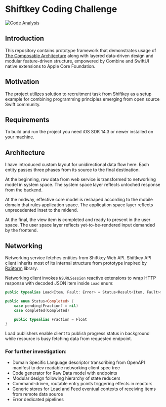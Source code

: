 # Shiftkey Coding Challenge

[![Code Analysis](https://github.com/lyzkov/shiftkey-coding-challenge/actions/workflows/codeql.yml/badge.svg)](https://github.com/lyzkov/shiftkey-coding-challenge/actions/workflows/codeql.yml)

## Introduction

This repository contains prototype framework that demonstrates usage of [The Composable Architecture](https://github.com/pointfreeco/swift-composable-architecture) along with layered data-driven design and modular feature-driven structure, empowered by Combine and SwiftUI native extensions to Apple Core Foundation.

## Motivation

The project utilizes solution to recruitment task from Shiftkey as a setup example for combining programming principles emerging from open source Swift community.

## Requirements

To build and run the project you need iOS SDK 14.3 or newer installed on your machine.

## Architecture

I have introduced custom layout for unidirectional data flow here. Each entity passes three phases from its source to the final destination.

At the beginning, raw data from web service is transformed to networking model in system space. The system space layer reflects untoched response from the backend.

At the midway, effective core model is reshaped according to the mobile domain that rules application space. The application space layer reflects unprecedented inset to the midend.

At the final, the view item is completed and ready to present in the user space. The user space layer reflects yet-to-be-rendered input demanded by the frontend.

## Networking

Networking service fetches entities from Shiftkey Web API. Shiftkey API client inherits most of its internal structure from prototype inspired by [RxStorm](https://github.com/lyzkov/RxStorm) library. 

Networking client invokes `NSURLSession` reactive extensions to wrap HTTP response with decoded JSON item inside `Load` enum:

```Swift
public typealias Load<Item, Fault: Error> = Status<Result<Item, Fault>>

public enum Status<Completed> {
    case pending(Fraction? = nil)
    case completed(Completed)

    public typealias Fraction = Float
}
```

Load publishers enable client to publish progress status in background while resource is busy fetching data from requested endpoint.

### For further investigation:
- Domain Specific Language descriptor transcribing from OpenAPI manifest to dev readable networking client spec tree
- Code generator for Raw Data model with endpoints
- Modular design following hierarchy of state reducers
- Command-driven, routable entry points triggering effects in reactors
- Generic stores for Load and Feed eventual contexts of receiving items from remote data source
- Error dedicated pipelines
